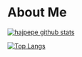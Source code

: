 # About Me

[![hajpepe github stats](https://github-readme-stats.vercel.app/api?username=hajpepe)](https://github.com/anuraghazra/github-readme-stats)

[![Top Langs](https://github-readme-stats.vercel.app/api/top-langs/?username=hajpepe&layout=compact)](https://github.com/anuraghazra/github-readme-stats)

